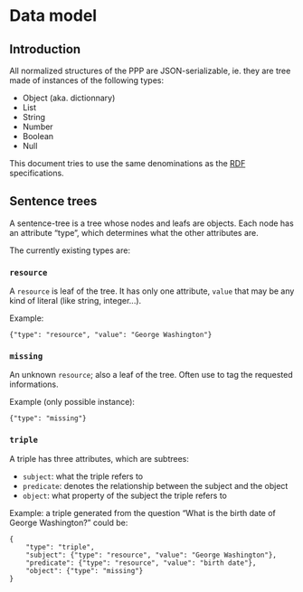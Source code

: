 # Data model

## Introduction

All normalized structures of the PPP are JSON-serializable, ie. they are
tree made of instances of the following types:

* Object (aka. dictionnary)
* List
* String
* Number
* Boolean
* Null

This document tries to use the same denominations as the
[RDF](http://www.w3.org/RDF/) specifications.


## Sentence trees

A sentence-tree is a tree whose nodes and leafs are objects.
Each node has an attribute “type”, which determines what the other
attributes are.

The currently existing types are:

### `resource`
A `resource` is leaf of the tree. It has only one attribute, `value`
that may be any kind of literal (like string, integer...).

Example:

```
{"type": "resource", "value": "George Washington"}
```

### `missing`

An unknown `resource`; also a leaf of the tree.
Often use to tag the requested informations.

Example (only possible instance):

```
{"type": "missing"}
```

### `triple`

A triple has three attributes, which are subtrees:

* `subject`: what the triple refers to
* `predicate`: denotes the relationship between the subject and the
  object
* `object`: what property of the subject the triple refers to

Example: a triple generated from the question “What is the birth date
of George Washington?” could be:

```
{
	"type": "triple",
	"subject": {"type": "resource", "value": "George Washington"},
	"predicate": {"type": "resource", "value": "birth date"},
	"object": {"type": "missing"}
}
```
